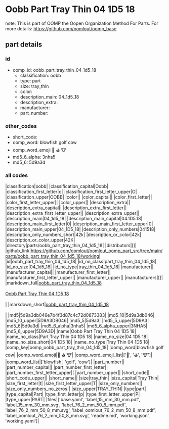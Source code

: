 # Oobb Part Tray Thin 04 1D5 18  

note: This is part of OOMP the Oopen Organization Method For Parts. For more details: https://github.com/oomlout/oomp_base

##  part details





### id
* oomp_id: oobb_part_tray_thin_04_1d5_18
  * classification: oobb
  * type: part
  * size: tray_thin
  * color: 
  * description_main: 04_1d5_18
  * description_extra: 
  * manufacturer: 
  * part_number: 

### other_codes
* short_code: 
* oomp_word: blowfish golf cow
* oomp_word_emoji :blowfish: :golf: :cow:
* md5_6_alpha: 3nha5
* md5_6: 5d9a3d

### all codes 
|classification|oobb|
|classification_capital|Oobb|
|classification_first_letter|o|
|classification_first_letter_upper|O|
|classification_upper|OOBB|
|color||
|color_capital||
|color_first_letter||
|color_first_letter_upper||
|color_upper||
|description_extra||
|description_extra_capital||
|description_extra_first_letter||
|description_extra_first_letter_upper||
|description_extra_upper||
|description_main|04_1d5_18|
|description_main_capital|04.1D5.18|
|description_main_first_letter|0|
|description_main_first_letter_upper|0|
|description_main_upper|04_1D5_18|
|description_only_numbers|041518|
|description_only_numbers_short|42k|
|description_or_color|42k|
|description_or_color_upper|42K|
|directory|parts/oobb_part_tray_thin_04_1d5_18|
|distributors|[]|
|github_link|https://github.com/oomlout/oomlout_oomp_part_src/tree/main/parts/oobb_part_tray_thin_04_1d5_18/working|
|id|oobb_part_tray_thin_04_1d5_18|
|id_no_class|part_tray_thin_04_1d5_18|
|id_no_size|04_1d5_18|
|id_no_type|tray_thin_04_1d5_18|
|manufacturer||
|manufacturer_capital||
|manufacturer_first_letter||
|manufacturer_first_letter_upper||
|manufacturer_upper||
|manufacturers|[]|
|markdown_full|[oobb_part_tray_thin_04_1d5_18](https://github.com/oomlout/oomlout_oomp_part_src/tree/main/parts/oobb_part_tray_thin_04_1d5_18/working)<br>[](https://github.com/oomlout/oomlout_oomp_part_src/tree/main/parts/oobb_part_tray_thin_04_1d5_18/working)<br>[Oobb Part Tray Thin 04 1D5 18](https://github.com/oomlout/oomlout_oomp_part_src/tree/main/parts/oobb_part_tray_thin_04_1d5_18/working)<br><br>|
|markdown_short|[oobb_part_tray_thin_04_1d5_18](https://github.com/oomlout/oomlout_oomp_part_src/tree/main/parts/oobb_part_tray_thin_04_1d5_18/working)<br><br>|
|md5|5d9a3db046e7b4f3d87c4c72d0873383|
|md5_10|5d9a3db046|
|md5_10_upper|5D9A3DB046|
|md5_5|5d9a3|
|md5_5_upper|5D9A3|
|md5_6|5d9a3d|
|md5_6_alpha|3nha5|
|md5_6_alpha_upper|3NHA5|
|md5_6_upper|5D9A3D|
|name|Oobb Part Tray Thin 04 1D5 18|
|name_no_class|Part Tray Thin 04 1D5 18|
|name_no_size|04 1D5 18|
|name_no_size_short|04 1D5 18|
|name_no_type|Tray Thin 04 1D5 18|
|oomp_key|oomp_oobb_part_tray_thin_04_1d5_18|
|oomp_word|blowfish golf cow|
|oomp_word_emoji|:blowfish: :golf: :cow:|
|oomp_word_emoji_list|[':blowfish:', ':golf:', ':cow:']|
|oomp_word_list|['blowfish', 'golf', 'cow']|
|part_number||
|part_number_capital||
|part_number_first_letter||
|part_number_first_letter_upper||
|part_number_upper||
|short_code||
|short_code_upper||
|short_name||
|size|tray_thin|
|size_capital|Tray Thin|
|size_first_letter|t|
|size_first_letter_upper|T|
|size_only_numbers||
|size_only_numbers_no_zeros||
|size_upper|TRAY_THIN|
|type|part|
|type_capital|Part|
|type_first_letter|p|
|type_first_letter_upper|P|
|type_upper|PART|
|files|['base.yaml', 'label_15_mm_30_mm.pdf', 'label_15_mm_30_mm.svg', 'label_76_2_mm_50_8_mm.pdf', 'label_76_2_mm_50_8_mm.svg', 'label_oomlout_76_2_mm_50_8_mm.pdf', 'label_oomlout_76_2_mm_50_8_mm.svg', 'readme.md', 'working.json', 'working.yaml']|
